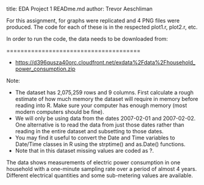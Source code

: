 title: EDA Project 1 READme.md
author: Trevor Aeschliman

For this assignment, for graphs were replicated and 4 PNG files were produced.  The code for each of these is in the respected plot1.r, plot2.r, etc.

In order to run the code, the data needs to be downloaded from:

======================================

- https://d396qusza40orc.cloudfront.net/exdata%2Fdata%2Fhousehold_power_consumption.zip

Note:

- The dataset has 2,075,259 rows and 9 columns. First calculate a rough estimate of how much memory the dataset will require in memory before reading into R. Make sure your computer has enough memory (most modern computers should be fine).
- We will only be using data from the dates 2007-02-01 and 2007-02-02. One alternative is to read the data from just those dates rather than reading in the entire dataset and subsetting to those dates.
- You may find it useful to convert the Date and Time variables to Date/Time classes in R using the strptime()  and as.Date() functions.
- Note that in this dataset missing values are coded as ?.

The data shows measurements of electric power consumption in one household with a one-minute sampling rate over a period of almost 4 years. Different electrical quantities and some sub-metering values are available.